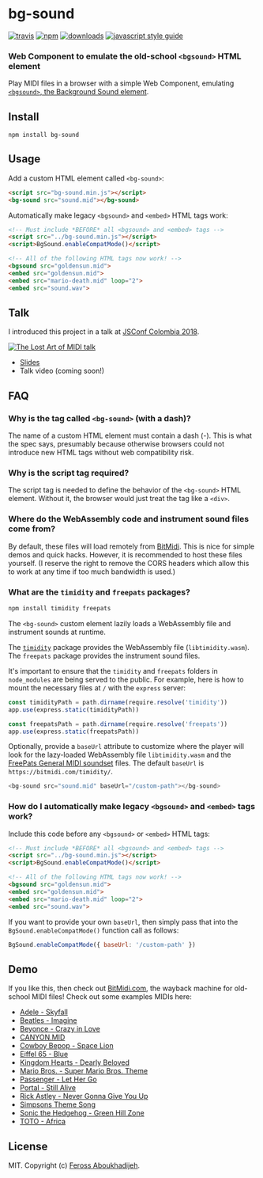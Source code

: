 # bg-sound

[![travis][travis-image]][travis-url] [![npm][npm-image]][npm-url] [![downloads][downloads-image]][downloads-url] [![javascript style guide][standard-image]][standard-url]

[travis-image]: https://img.shields.io/travis/feross/bg-sound/master.svg
[travis-url]: https://travis-ci.org/feross/bg-sound
[npm-image]: https://img.shields.io/npm/v/bg-sound.svg
[npm-url]: https://npmjs.org/package/bg-sound
[downloads-image]: https://img.shields.io/npm/dm/bg-sound.svg
[downloads-url]: https://npmjs.org/package/bg-sound
[standard-image]: https://img.shields.io/badge/code_style-standard-brightgreen.svg
[standard-url]: https://standardjs.com

### Web Component to emulate the old-school `<bgsound>` HTML element

Play MIDI files in a browser with a simple Web Component, emulating
[`<bgsound>`, the Background Sound element](https://developer.mozilla.org/en-US/docs/Web/HTML/Element/bgsound).

## Install

```
npm install bg-sound
```

## Usage

Add a custom HTML element called `<bg-sound>`:

```html
<script src="bg-sound.min.js"></script>
<bg-sound src="sound.mid"></bg-sound>
```

Automatically make legacy `<bgsound>` and `<embed>` HTML tags work:

```html
<!-- Must include *BEFORE* all <bgsound> and <embed> tags -->
<script src="../bg-sound.min.js"></script>
<script>BgSound.enableCompatMode()</script>

<!-- All of the following HTML tags now work! -->
<bgsound src="goldensun.mid">
<embed src="goldensun.mid">
<embed src="mario-death.mid" loop="2">
<embed src="sound.wav">
```

## Talk

I introduced this project in a talk at [JSConf Colombia 2018](https://jsconf.co/).

[![The Lost Art of MIDI talk](img/slide.png)](https://speakerdeck.com/feross/the-lost-art-of-midi-bringing-back-to-the-web)

- [Slides](https://speakerdeck.com/feross/the-lost-art-of-midi-bringing-back-to-the-web)
- Talk video (coming soon!)

## FAQ

### Why is the tag called `<bg-sound>` (with a dash)?

The name of a custom HTML element must contain a dash (-). This is what the spec says, presumably because otherwise browsers could not introduce new HTML tags without web compatibility risk.

### Why is the script tag required?

The script tag is needed to define the behavior of the `<bg-sound>` HTML element. Without it, the browser would just treat the tag like a `<div>`.

### Where do the WebAssembly code and instrument sound files come from?

By default, these files will load remotely from [BitMidi](https://bitmidi.com). This is nice for simple demos and quick hacks. However, it is recommended to host these files yourself. (I reserve the right to remove the CORS headers which allow this to work at any time if too much bandwidth is used.)

### What are the `timidity` and `freepats` packages?

```bash
npm install timidity freepats
```

The `<bg-sound>` custom element lazily loads a WebAssembly file and instrument
sounds at runtime.

The [`timidity`](https://github.com/feross/timidity) package provides the WebAssembly file (`libtimidity.wasm`). The
`freepats` package provides the instrument sound files.

It's important to ensure that the `timidity` and `freepats` folders in
`node_modules` are being served to the public. For example, here is how to mount
the necessary files at `/` with the `express` server:

```js
const timidityPath = path.dirname(require.resolve('timidity'))
app.use(express.static(timidityPath))

const freepatsPath = path.dirname(require.resolve('freepats'))
app.use(express.static(freepatsPath))
```

Optionally, provide a `baseUrl` attribute to customize where the player will
look for the lazy-loaded WebAssembly file `libtimidity.wasm` and the
[FreePats General MIDI soundset](https://www.npmjs.com/package/freepats) files.
The default `baseUrl` is `https://bitmidi.com/timidity/`.

```js
<bg-sound src="sound.mid" baseUrl="/custom-path"></bg-sound>
```

### How do I automatically make legacy `<bgsound>` and `<embed>` tags work?

Include this code before any `<bgsound>` or `<embed>` HTML tags:

```html
<!-- Must include *BEFORE* all <bgsound> and <embed> tags -->
<script src="../bg-sound.min.js"></script>
<script>BgSound.enableCompatMode()</script>

<!-- All of the following HTML tags now work! -->
<bgsound src="goldensun.mid">
<embed src="goldensun.mid">
<embed src="mario-death.mid" loop="2">
<embed src="sound.wav">
```

If you want to provide your own `baseUrl`, then simply pass that into the `BgSound.enableCompatMode()` function call as follows:

```js
BgSound.enableCompatMode({ baseUrl: '/custom-path' })
````

## Demo

If you like this, then check out [BitMidi.com](https://bitmidi.com), the wayback machine for old-school MIDI files! Check out some examples MIDIs here:

- [Adele - Skyfall](https://bitmidi.com/adele-skyfall-mid)
- [Beatles - Imagine](https://bitmidi.com/beatles-imagine-mid)
- [Beyonce - Crazy in Love](https://bitmidi.com/beyonce-crazy-in-love-mid)
- [CANYON.MID](https://bitmidi.com/canyon-mid)
- [Cowboy Bepop - Space Lion](https://bitmidi.com/cowboy-bepop-space-lion-mid)
- [Eiffel 65 - Blue](https://bitmidi.com/dj-ali-eiffel-blue-mid)
- [Kingdom Hearts - Dearly Beloved](https://bitmidi.com/kingdom-hearts-dearly-beloved-mid)
- [Mario Bros. - Super Mario Bros. Theme](https://bitmidi.com/mario-bros-super-mario-bros-theme-mid)
- [Passenger - Let Her Go](https://bitmidi.com/passenger-let_her_go-mid)
- [Portal - Still Alive](https://bitmidi.com/portal-still-alive-mid)
- [Rick Astley - Never Gonna Give You Up](https://bitmidi.com/r-astley-never-gonna-give-you-up-k-mid)
- [Simpsons Theme Song](https://bitmidi.com/simpsons-mid)
- [Sonic the Hedgehog - Green Hill Zone](https://bitmidi.com/sonic-the-hedgehog-green-hill-zone-mid)
- [TOTO - Africa](https://bitmidi.com/toto-africa-k-mid)

## License

MIT. Copyright (c) [Feross Aboukhadijeh](https://feross.org).
